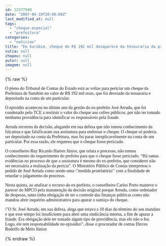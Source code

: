 ```yaml
---
id: 12377940
date: "2007-04-19T20:48:00Z"
last_modified_at: null
tags:
  - "cheque-especial"
  - "prefeitura"
categories:
  - "noticias"
title: "Em Surubim, cheque de R$ 192 mil desaparece da tesouraria da prefeitura e ningu\u00e9m d\u00e1 conta"
sutia: null
chapeu: null
autor: null
imagem: null
---
```

{% raw %}
<p><P><FONT face=Verdana>O pleno do Tribunal de Contas do Estado está as voltas para periciar um cheque da Prefeitura de Surubim no valor de R$ 192 mil reais, que foi desviado da tesouraria e depositado na conta de um particular. </FONT></P></p>
<p><P><FONT face=Verdana>O episódio aconteceu no último ano da gestão do ex-prefeito José Arruda, que foi condenado pelo TCE a restituir o valor do cheque aos cofres públicos, por não ter tomado nenhuma providência para identificar os responsáveis pela fraude. </FONT></P></p>
<p><P><FONT face=Verdana>Arruda recorreu da decisão, alegando em sua defesa que não tomou conhecimento da falcatrua e que falsificaram sua assinatura para endossar o cheque. O cheque só poderia ser depositado na conta da Prefeitura, mas foi parar inexplicavelmente na conta de um particular. Por essa razão, ele requereu que o cheque fosse periciado.</FONT></P></p>
<p><P><FONT face=Verdana>O conselheiro Ruy Ricardo Harten Júnior, que relata o processo, não tomou conhecimento do requerimento do prefeito para que o cheque fosse periciado. “Há tantas evidências no processo de que a assinatura é mesmo do ex-prefeito, que considerei não ser necessária a realização da perícia”. O Ministério Público de Contas interpretou o pedido de José Arruda como sendo uma \"medida protelatória\" com a finalidade de retardar o julgamento do processo. </FONT></P></p>
<p><P><FONT face=Verdana>Nesta quinta, ao analisar o recurso do ex-prefeito, o conselheiro Carlos Porto manteve o parecer do MPCO pela manutenção da decisão original porque Arruda, como ordenador de despesas, tanto tinha obrigação de ter o controle das finanças públicas como não mandou abrir inquérito administrativo para apurar o sumiço do cheque.</FONT></P></p>
<p><P><FONT face=Verdana>\"O Sr. José Arruda, em sua defesa, alega que estava a 10 dias do término do seu mandato e que esse tempo foi insuficiente para abrir uma sindicância interna, a fim de apurar a fraude. Era obrigação dele ter tomado algum tipo de providência, mas ele não o fez. Logo, ele tem responsabilidade no episódio\", disse o procurador de contas Dirceu Rodolfo de Melo Júnior.</FONT></P> </p>
{% endraw %}